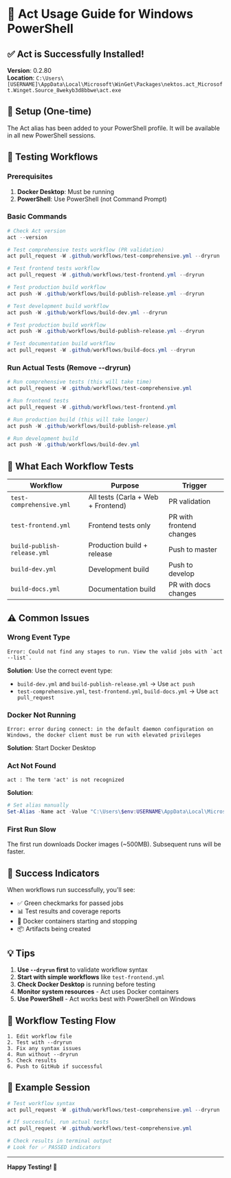 # 🚀 Act Usage Guide for Windows PowerShell

## ✅ **Act is Successfully Installed!**

**Version**: 0.2.80  
**Location**: `C:\Users\[USERNAME]\AppData\Local\Microsoft\WinGet\Packages\nektos.act_Microsoft.Winget.Source_8wekyb3d8bbwe\act.exe`

## 🔧 **Setup (One-time)**

The Act alias has been added to your PowerShell profile. It will be available in all new PowerShell sessions.

## 🧪 **Testing Workflows**

### **Prerequisites**
1. **Docker Desktop**: Must be running
2. **PowerShell**: Use PowerShell (not Command Prompt)

### **Basic Commands**

```powershell
# Check Act version
act --version

# Test comprehensive tests workflow (PR validation)
act pull_request -W .github/workflows/test-comprehensive.yml --dryrun

# Test frontend tests workflow
act pull_request -W .github/workflows/test-frontend.yml --dryrun

# Test production build workflow
act push -W .github/workflows/build-publish-release.yml --dryrun

# Test development build workflow
act push -W .github/workflows/build-dev.yml --dryrun

# Test production build workflow
act push -W .github/workflows/build-publish-release.yml --dryrun

# Test documentation build workflow
act pull_request -W .github/workflows/build-docs.yml --dryrun
```

### **Run Actual Tests (Remove --dryrun)**

```powershell
# Run comprehensive tests (this will take time)
act pull_request -W .github/workflows/test-comprehensive.yml

# Run frontend tests
act pull_request -W .github/workflows/test-frontend.yml

# Run production build (this will take longer)
act push -W .github/workflows/build-publish-release.yml

# Run development build
act push -W .github/workflows/build-dev.yml
```

## 🎯 **What Each Workflow Tests**

| Workflow | Purpose | Trigger |
|----------|---------|---------|
| `test-comprehensive.yml` | All tests (Carla + Web + Frontend) | PR validation |
| `test-frontend.yml` | Frontend tests only | PR with frontend changes |
| `build-publish-release.yml` | Production build + release | Push to master |
| `build-dev.yml` | Development build | Push to develop |
| `build-docs.yml` | Documentation build | PR with docs changes |

## ⚠️ **Common Issues**

### **Wrong Event Type**
```
Error: Could not find any stages to run. View the valid jobs with `act --list`.
```
**Solution**: Use the correct event type:
- `build-dev.yml` and `build-publish-release.yml` → Use `act push`
- `test-comprehensive.yml`, `test-frontend.yml`, `build-docs.yml` → Use `act pull_request`

### **Docker Not Running**
```
Error: error during connect: in the default daemon configuration on Windows, the docker client must be run with elevated privileges
```
**Solution**: Start Docker Desktop

### **Act Not Found**
```
act : The term 'act' is not recognized
```
**Solution**: 
```powershell
# Set alias manually
Set-Alias -Name act -Value "C:\Users\$env:USERNAME\AppData\Local\Microsoft\WinGet\Packages\nektos.act_Microsoft.Winget.Source_8wekyb3d8bbwe\act.exe"
```

### **First Run Slow**
The first run downloads Docker images (~500MB). Subsequent runs will be faster.

## 🎉 **Success Indicators**

When workflows run successfully, you'll see:
- ✅ Green checkmarks for passed jobs
- 📊 Test results and coverage reports
- 🐳 Docker containers starting and stopping
- 📦 Artifacts being created

## 💡 **Tips**

1. **Use `--dryrun` first** to validate workflow syntax
2. **Start with simple workflows** like `test-frontend.yml`
3. **Check Docker Desktop** is running before testing
4. **Monitor system resources** - Act uses Docker containers
5. **Use PowerShell** - Act works best with PowerShell on Windows

## 🔄 **Workflow Testing Flow**

```
1. Edit workflow file
2. Test with --dryrun
3. Fix any syntax issues
4. Run without --dryrun
5. Check results
6. Push to GitHub if successful
```

## 📝 **Example Session**

```powershell
# Test workflow syntax
act pull_request -W .github/workflows/test-comprehensive.yml --dryrun

# If successful, run actual tests
act pull_request -W .github/workflows/test-comprehensive.yml

# Check results in terminal output
# Look for ✅ PASSED indicators
```

---

**Happy Testing! 🎉**
